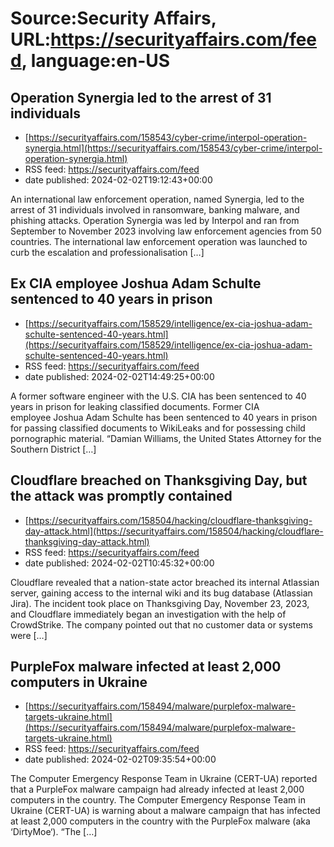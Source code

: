 # Source:Security Affairs, URL:https://securityaffairs.com/feed, language:en-US

## Operation Synergia led to the arrest of 31 individuals
 - [https://securityaffairs.com/158543/cyber-crime/interpol-operation-synergia.html](https://securityaffairs.com/158543/cyber-crime/interpol-operation-synergia.html)
 - RSS feed: https://securityaffairs.com/feed
 - date published: 2024-02-02T19:12:43+00:00

An international law enforcement operation, named Synergia, led to the arrest of 31 individuals involved in ransomware, banking malware, and phishing attacks. Operation Synergia was led by Interpol and ran from September to November 2023 involving law enforcement agencies from 50 countries. The international law enforcement operation was launched to curb the escalation and professionalisation [&#8230;]

## Ex CIA employee Joshua Adam Schulte sentenced to 40 years in prison
 - [https://securityaffairs.com/158529/intelligence/ex-cia-joshua-adam-schulte-sentenced-40-years.html](https://securityaffairs.com/158529/intelligence/ex-cia-joshua-adam-schulte-sentenced-40-years.html)
 - RSS feed: https://securityaffairs.com/feed
 - date published: 2024-02-02T14:49:25+00:00

A former software engineer with the U.S. CIA has been sentenced to 40 years in prison for leaking classified documents. Former CIA employee Joshua Adam Schulte has been sentenced to 40 years in prison for passing classified documents to WikiLeaks and for possessing child pornographic material. &#8220;Damian Williams, the United States Attorney for the Southern District [&#8230;]

## Cloudflare breached on Thanksgiving Day, but the attack was promptly contained
 - [https://securityaffairs.com/158504/hacking/cloudflare-thanksgiving-day-attack.html](https://securityaffairs.com/158504/hacking/cloudflare-thanksgiving-day-attack.html)
 - RSS feed: https://securityaffairs.com/feed
 - date published: 2024-02-02T10:45:32+00:00

Cloudflare revealed that a nation-state actor breached its internal Atlassian server, gaining access to the internal wiki and its bug database (Atlassian Jira). The incident took place on Thanksgiving Day, November 23, 2023, and Cloudflare immediately began an investigation with the help of CrowdStrike. The company pointed out that no customer data or systems were [&#8230;]

## PurpleFox malware infected at least 2,000 computers in Ukraine
 - [https://securityaffairs.com/158494/malware/purplefox-malware-targets-ukraine.html](https://securityaffairs.com/158494/malware/purplefox-malware-targets-ukraine.html)
 - RSS feed: https://securityaffairs.com/feed
 - date published: 2024-02-02T09:35:54+00:00

The Computer Emergency Response Team in Ukraine (CERT-UA) reported that a PurpleFox malware campaign had already infected at least 2,000 computers in the country. The Computer Emergency Response Team in Ukraine (CERT-UA) is warning about a malware campaign that has infected at least 2,000 computers in the country with the PurpleFox malware (aka &#8216;DirtyMoe&#8216;). &#8220;The [&#8230;]

